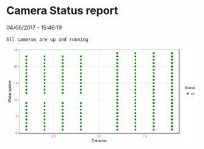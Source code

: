 Camera Status report
================
04/06/2017 - 15:46:19

    All cameras are up and running

![](camreport_files/figure-markdown_github/unnamed-chunk-2-1.png)
